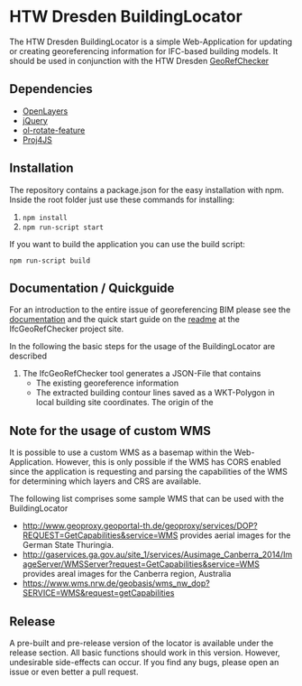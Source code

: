 # HTW Dresden BuildingLocator

The HTW Dresden BuildingLocator is a simple Web-Application for updating or creating georeferencing information for IFC-based building models. It should be used in conjunction with the HTW Dresden [GeoRefChecker](https://github.com/dd-bim/IfcGeoRef)



## Dependencies

- [OpenLayers](https://openlayers.org)
- [jQuery](https://jquery.com)
- [ol-rotate-feature](https://ghettovoice.github.io/ol-rotate-feature/)
- [Proj4JS](http://proj4js.org)

## Installation 

The repository contains a package.json for the easy installation with npm. Inside the root folder just use these commands for installing:

1. `npm install`
2. `npm run-script start`

If you want to build the application you can use the build script:

`npm run-script build`



## Documentation / Quickguide

For an introduction to the entire issue of georeferencing BIM please see the [documentation](https://github.com/dd-bim/IfcGeoRef/blob/master/Documentation_v3.md) and the quick start guide on the [readme](https://github.com/dd-bim/IfcGeoRef) at the IfcGeoRefChecker project site. 

In the following the basic steps for the usage of the BuildingLocator are described
1. The IfcGeoRefChecker tool generates a JSON-File that contains 
   - The existing georeference information
   - The extracted building contour lines saved as a WKT-Polygon in local building site coordinates. The origin of the 



## Note for the usage of custom WMS
It is possible to use a custom WMS as a basemap within the Web-Application. However, this is only possible if the WMS has CORS enabled since the application is requesting and parsing the capabilities of the WMS for determining which layers and CRS are available. 

The following list comprises some sample WMS that can be used with the BuildingLocator
- http://www.geoproxy.geoportal-th.de/geoproxy/services/DOP?REQUEST=GetCapabilities&service=WMS provides aerial images for the German State Thuringia.
- http://gaservices.ga.gov.au/site_1/services/Ausimage_Canberra_2014/ImageServer/WMSServer?request=GetCapabilities&service=WMS provides areal images for the Canberra region, Australia
- https://www.wms.nrw.de/geobasis/wms_nw_dop?SERVICE=WMS&request=getCapabilities



## Release

A pre-built and pre-release version of the locator is available under the release section. All basic functions should work in this version. However, undesirable side-effects can occur. If you find any bugs, please open an issue or even better a pull request.


